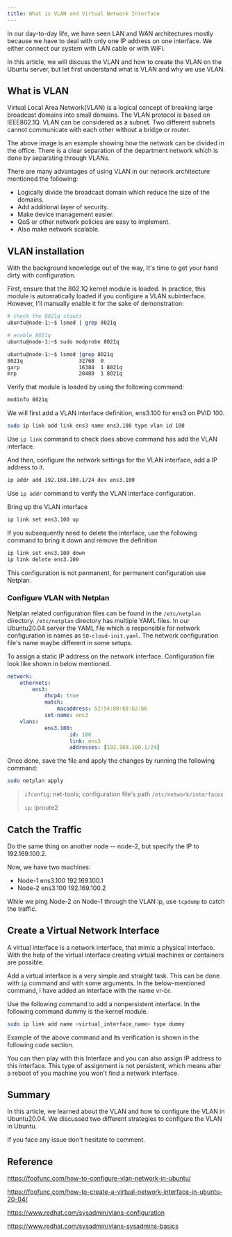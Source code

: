 ```yaml
---
title: What is VLAN and Virtual Network Interface
---
```




In our day-to-day life, we have seen LAN and WAN architectures mostly because we have to deal with only one IP address on one interface. We either connect our system with LAN cable or with WiFi.

In this article, we will discuss the VLAN and how to create the VLAN on the Ubuntu server, but let first understand what is VLAN and why we use VLAN.

## What is VLAN

Virtual Local Area Network(VLAN) is a logical concept of breaking large broadcast domains into small domains. The VLAN protocol is based on IEEE802.1Q. VLAN can be considered as a subnet. Two different subnets cannot communicate with each other without a bridge or router.

The above image is an example showing how the network can be divided in the office. There is a clear separation of the department network which is done by separating through VLANs.

There are many advantages of using VLAN in our network architecture mentioned the following:

- Logically divide the broadcast domain which reduce the size of the domains.
- Add additional layer of security.
- Make device management easier.
- QoS or other network policies are easy to implement.
- Also make network scalable.





## VLAN installation

With the background knowledge out of the way, It's time to get your hand dirty with configuration.

First, ensure that the 802.1Q kernel module is loaded. In practice, this module is automatically loaded if you configure a VLAN subinterface. However, I'll manually enable it for the sake of demonstration:

```sh
# check the 8021q stauts
ubuntu@node-1:~$ lsmod | grep 8021q

# enable 8021q
ubuntu@node-1:~$ sudo modprobe 8021q

ubuntu@node-1:~$ lsmod |grep 8021q
8021q                  32768  0
garp                   16384  1 8021q
mrp                    20480  1 8021q
```

Verify that module is loaded by using the following command:

```sh
modinfo 8021q
```

We will first add a VLAN interface definition, ens3.100 for ens3 on PVID 100.

```sh
sudo ip link add link ens3 name ens3.100 type vlan id 100
```

Use `ip link` command to check does above command has add the VLAN interface.

And then, configure the network settings for the VLAN interface, add a IP address to it.

```sh
ip addr add 192.168.100.1/24 dev ens3.100
```

Use `ip addr` command to verify the VLAN interface configuration.

Bring up the VLAN interface

```sh
ip link set ens3.100 up
```

If you subsequently need to delete the interface, use the following command to bring it down and remove the definition

```sh
ip link set ens3.100 down
ip link delete ens3.100
```



This configuration is not permanent, for permanent configuration use Netplan.

### Configure VLAN with Netplan

Netplan related configuration files can be found in the `/etc/netplan` directory. `/etc/netplan` directory has multiple YAML files.  In our Ubuntu20.04 server the YAML file which is responsible for network configuration is names as `50-cloud-init.yaml`. The network configuration file's name maybe different in some setups.

To assign a static IP address on the network interface. Configuration file look like shown in below mentioned.

```yaml
network:
    ethernets:
        ens3:
            dhcp4: true
            match:
                macaddress: 52:54:00:68:b2:b6
            set-name: ens3
    vlans:
    		ens3.100:
    				id: 100
    				link: ens3
    				addresses: [192.169.100.1/24]
```

Once done, save the file and apply the changes by running the following command:

```sh
sudo netplan apply
```



> `ifconfig`: net-tools; configuration file's path `/etc/network/interfaces`
>
> `ip`: iproute2



## Catch the Traffic

Do the same thing on another node -- node-2, but specify the IP to 192.169.100.2.

Now, we have two  machines:

- Node-1  ens3.100 192.169.100.1
- Node-2  ens3.100 192.169.100.2 



While we ping Node-2 on Node-1 through the VLAN ip,   use `tcpdump` to catch the traffic.









## Create a Virtual Network Interface

A virtual interface is a network interface, that mimic a physical interface. With the help of the virtual interface creating virtual machines or containers are possible.

Add a virtual interface is a very simple and straight task. This can be done with `ip` command and with some arguments. In the below-mentioned command, I have added an interface with the name vr-br.

Use the following command to add a nonpersistent interface. In the following command dummy is the kernel module.

```sh
sudo ip link add name <virtual_interface_name> type dummy
```

Example of the above command and its verification is shown in the following code section.



You can then play with this Interface and you can also assign IP address to this interface. This type of assignment is not persistent, which means after a reboot of you machine you won't find a network interface.



## Summary	

In this article, we learned about the VLAN and how to configure the VLAN in Ubuntu20.04. We discussed two different strategies to configure the VLAN in Ubuntu.



If you face any issue don't hesitate to comment.



## Reference

https://foofunc.com/how-to-configure-vlan-network-in-ubuntu/

https://foofunc.com/how-to-create-a-virtual-network-interface-in-ubuntu-20-04/

https://www.redhat.com/sysadmin/vlans-configuration

https://www.redhat.com/sysadmin/vlans-sysadmins-basics
